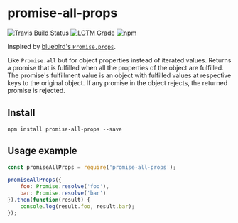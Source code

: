 # promise-all-props
[![Travis Build Status][travis-badge]][travis]
[![LGTM Grade][lgtm-badge]][lgtm]
[![npm][npm-badge]][npm]

Inspired by [bluebird's `Promise.props`](http://bluebirdjs.com/docs/api/promise.props.html).

Like `Promise.all` but for object properties instead of iterated values. Returns a promise that is fulfilled when all the properties of the object are fulfilled. The promise's fulfillment value is an object with fulfilled values at respective keys to the original object. If any promise in the object rejects, the returned promise is rejected.

## Install
`npm install promise-all-props --save`

## Usage example
```js
const promiseAllProps = require('promise-all-props');

promiseAllProps({
    foo: Promise.resolve('foo'),
    bar: Promise.resolve('bar')
}).then(function(result) {
    console.log(result.foo, result.bar);
});
```

[travis]: https://travis-ci.com/Siilwyn/promise-all-props
[travis-badge]: https://api.travis-ci.com/Siilwyn/promise-all-props.svg
[lgtm]: https://lgtm.com/projects/g/Siilwyn/promise-all-props/
[lgtm-badge]: https://tiny-shields.voorhoede.workers.dev/service/lgtm/grade/javascript/g/Siilwyn/promise-all-props
[npm]: https://www.npmjs.com/package/promise-all-props
[npm-badge]: https://tiny-shields.voorhoede.workers.dev/service/npm/promise-all-props
